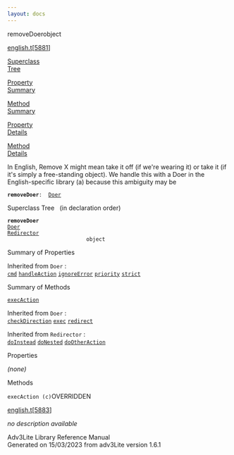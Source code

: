 ```yaml
---
layout: docs
---
```

<span class="title">removeDoer</span><span class="type">object</span>

[english.t](../file/english.t.html)\[[5881](../source/english.t.html#5881)\]

[Superclass  
Tree](#_SuperClassTree_)

[Property  
Summary](#_PropSummary_)

[Method  
Summary](#_MethodSummary_)

[Property  
Details](#_Properties_)

[Method  
Details](#_Methods_)



In English, Remove X might mean take it off (if we're wearing it) or
take it (if it's simply a free-standing object). We handle this with a
Doer in the English-specific library (a) because this ambiguity may be

**`removeDoer`**` :   `[`Doer`](../object/Doer.html)



<span id="_SuperClassTree_"></span>



<span class="hdln">Superclass Tree</span>   (in declaration order)



**`removeDoer`**  
[`Doer`](../object/Doer.html)  
[`Redirector`](../object/Redirector.html)  
`                         object`  
<span id="_PropSummary_"></span>



<span class="hdln">Summary of Properties</span>  





Inherited from `Doer` :  
[`cmd`](../object/Doer.html#cmd) [`handleAction`](../object/Doer.html#handleAction) [`ignoreError`](../object/Doer.html#ignoreError) [`priority`](../object/Doer.html#priority) [`strict`](../object/Doer.html#strict)



<span id="_MethodSummary_"></span>



<span class="hdln">Summary of Methods</span>  



[`execAction`](#execAction)

Inherited from `Doer` :  
[`checkDirection`](../object/Doer.html#checkDirection) [`exec`](../object/Doer.html#exec) [`redirect`](../object/Doer.html#redirect)

Inherited from `Redirector` :  
[`doInstead`](../object/Redirector.html#doInstead) [`doNested`](../object/Redirector.html#doNested) [`doOtherAction`](../object/Redirector.html#doOtherAction)

<span id="_Properties_"></span>



<span class="hdln">Properties</span>  



*(none)* <span id="_Methods_"></span>



<span class="hdln">Methods</span>  



<span id="execAction"></span>

`execAction (c)`<span class="rem">OVERRIDDEN</span>

[english.t](../file/english.t.html)\[[5883](../source/english.t.html#5883)\]



*no description available*





Adv3Lite Library Reference Manual  
Generated on 15/03/2023 from adv3Lite version 1.6.1


